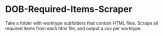 # DOB-Required-Items-Scraper
Take a folder with worktype subfolders that contain HTML files. Scrape all required items from each html file, and output a csv per worktype
